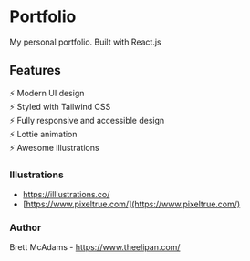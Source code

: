 # Portfolio
My personal portfolio. Built with React.js

## Features

⚡️ Modern UI design \
⚡️ Styled with Tailwind CSS\
⚡️ Fully responsive and accessible design\
⚡️ Lottie animation\
⚡️ Awesome illustrations 


### Illustrations

- [https://illlustrations.co/ ](https://illlustrations.co/)
- [https://www.pixeltrue.com/](https://www.pixeltrue.com/)

### Author

   Brett McAdams - https://www.theelipan.com/
